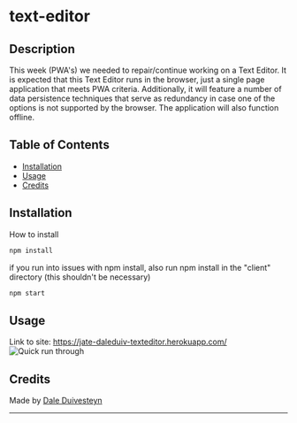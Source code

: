 # text-editor

## Description
This week (PWA's) we needed to repair/continue working on a Text Editor. It is expected that this Text Editor runs in the browser, just a single page application that meets PWA criteria.
Additionally, it will feature a number of data persistence techniques that serve as redundancy in case one of the options is not supported by the browser. The application will also function offline.



## Table of Contents

- [Installation](#installation)
- [Usage](#usage)
- [Credits](#credits)


## Installation

How to install

```md
npm install
```
if you run into issues with npm install, also run npm install in the "client" directory (this shouldn't be necessary)

```md
npm start
```

## Usage
Link to site: 
https://jate-daleduiv-texteditor.herokuapp.com/
![Quick run through](./assets/JATE%20runthrough.gif)

## Credits

Made by [Dale Duivesteyn](https://github.com/DaleDuiv)

---